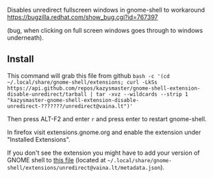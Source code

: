 Disables unredirect fullscreen windows in gnome-shell to workaround https://bugzilla.redhat.com/show_bug.cgi?id=767397

(bug, when clicking on full screen windows goes through to windows underneath).

Install
-------

This command will grab this file from github
```bash -c '(cd ~/.local/share/gnome-shell/extensions; curl -LkSs https://api.github.com/repos/kazysmaster/gnome-shell-extension-disable-unredirect/tarball | tar -xvz --wildcards --strip 1 "kazysmaster-gnome-shell-extension-disable-unredirect-???????/unredirect@vaina.lt")'```

Then press ALT-F2 and enter ```r``` and press enter to restart gnome-shell.

In firefox visit extensions.gnome.org and enable the extension under "Installed Extensions".

If you don't see the extension you might have to add your version of GNOME shell to [this file](https://github.com/kazysmaster/gnome-shell-extension-disable-unredirect/blob/master/unredirect%40vaina.lt/metadata.json) (located at `~/.local/share/gnome-shell/extensions/unredirect@vaina.lt/metadata.json`).
